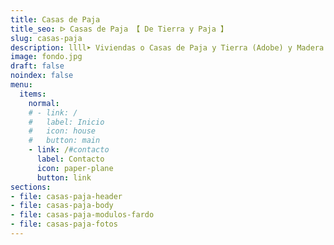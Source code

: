```yaml
---
title: Casas de Paja
title_seo: ᐅ Casas de Paja 【 De Tierra y Paja 】
slug: casas-paja
description: llll➤ Viviendas o Casas de Paja y Tierra (Adobe) y Madera ☑️ como materiales para Bioconstrucción.
image: fondo.jpg
draft: false
noindex: false
menu:
  items:
    normal:
    # - link: /
    #   label: Inicio
    #   icon: house
    #   button: main
    - link: /#contacto
      label: Contacto
      icon: paper-plane
      button: link
sections:
- file: casas-paja-header
- file: casas-paja-body
- file: casas-paja-modulos-fardo
- file: casas-paja-fotos
---
```

